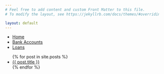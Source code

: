 ```yaml
---
# Feel free to add content and custom Front Matter to this file.
# To modify the layout, see https://jekyllrb.com/docs/themes/#overriding-theme-defaults

layout: default
---
```

<div class="main-nav">
  <ul id="menu-options">
      <li class="active"><a href="index.html" title="Home" class="animsition-link">Home</a></li>
      <li><a href="accounts.html" title="Home" class="animsition-link">Bank Accounts</a></li>
      <li><a href="loans.html" title="Home" class="animsition-link">Loans</a></li>
  </ul>
</div>
<ul>
  {% for post in site.posts %}
    <li>
      <a href="{{ site.baseurl }}{{ post.url }}">{{ post.title }}</a>
    </li>
  {% endfor %}
</ul>